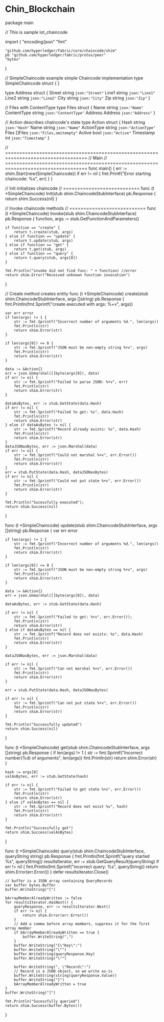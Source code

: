 # Chin_Blockchain

package main

// This is sample lot_chaincode

import (
	"encoding/json"
	"fmt"

	"github.com/hyperledger/fabric/core/chaincode/shim"
	pb "github.com/hyperledger/fabric/protos/peer"
	"bytes"
)

// SimpleChaincode example simple Chaincode implementation
type SimpleChaincode struct {
}

type Address struct {
	Street string `json:"Street"`
	Line1  string `json:"Line1"`
	Line2  string `json:"Line2"`
	City   string `json:"City"`
	Zip    string `json:"Zip"`
}

// Files with ContentType
type Files struct {
	Name        string `json:"Name"`
	ContentType string `json:"ContentType"`
	Address     Address `json:"Address"`
}

// Action describes chaincode's state
type Action struct {
	Hash       string  `json:"Hash"`
	Name       string  `json:"Name"`
	ActionType string  `json:"ActionType"`
	Files      []Files `json:"Files,omitempty"`
	Active     bool    `json:"Active"`
	Timestamp  int     `json:"Timestamp"`
}

// ===================================================================================
// Main
// ===================================================================================
func main() {
	err := shim.Start(new(SimpleChaincode))
	if err != nil {
		fmt.Printf("Error starting chaincode: %s", err)
	}
}

// Init initializes chaincode
// ===========================
func (t *SimpleChaincode) Init(stub shim.ChaincodeStubInterface) pb.Response {
	return shim.Success(nil)
}

// Invoke chaincode methods
// ===========================
func (t *SimpleChaincode) Invoke(stub shim.ChaincodeStubInterface) pb.Response {
	function, args := stub.GetFunctionAndParameters()

	if function == "create" {
		return t.create(stub, args)
	} else if function == "update" {
		return t.update(stub, args)
	} else if function == "get" {
		return t.get(stub, args)
	} else if function == "query" {
		return t.query(stub, args[0])
	}

	fmt.Println("invoke did not find func: " + function) //error
	return shim.Error("Received unknown function invocation")
}

// Create method creates entity
func (t *SimpleChaincode) create(stub shim.ChaincodeStubInterface, args []string) pb.Response {
	fmt.Println(fmt.Sprintf("create executed with args: %+v", args))

	var err error
	if len(args) != 1 {
		str := fmt.Sprintf("Incorrect number of arguments %d.", len(args))
		fmt.Println(str)
		return shim.Error(str)
	}

	if len(args[0]) <= 0 {
		str := fmt.Sprintf("JSON must be non-empty string %+v", args)
		fmt.Println(str)
		return shim.Error(str)
	}

	data := &Action{}
	err = json.Unmarshal([]byte(args[0]), data)
	if err != nil {
		str := fmt.Sprintf("Failed to parse JSON: %+v", err)
		fmt.Println(str)
		return shim.Error(str)
	}

	dataAsBytes, err := stub.GetState(data.Hash)
	if err != nil {
		str := fmt.Sprintf("Failed to get: %s", data.Hash)
		fmt.Println(str)
		return shim.Error(str)
	} else if dataAsBytes != nil {
		str := fmt.Sprintf("Record already exists: %s", data.Hash)
		fmt.Println(str)
		return shim.Error(str)
	}
	dataJSONasBytes, err := json.Marshal(data)
	if err != nil {
		str := fmt.Sprintf("Could not marshal %+v", err.Error())
		fmt.Println(str)
		return shim.Error(str)
	}
	err = stub.PutState(data.Hash, dataJSONasBytes)
	if err != nil {
		str := fmt.Sprintf("Could not put state %+v", err.Error())
		fmt.Println(str)
		return shim.Error(str)
	}

	fmt.Println("Sucessfully executed");
	return shim.Success(nil)
}

func (t *SimpleChaincode) update(stub shim.ChaincodeStubInterface, args []string) pb.Response {
	var err error

	if len(args) != 1 {
		str := fmt.Sprintf("Incorrect number of arguments %d.", len(args))
		fmt.Println(str)
		return shim.Error(str)
	}

	if len(args[0]) <= 0 {
		str := fmt.Sprintf("JSON must be non-empty string %+v", args)
		fmt.Println(str)
		return shim.Error(str)
	}

	data := &Action{}
	err = json.Unmarshal([]byte(args[0]), data)

	dataAsBytes, err := stub.GetState(data.Hash)

	if err != nil {
		str := fmt.Sprintf("Failed to get: %+v", err.Error());
		fmt.Println(str)
		return shim.Error(str)
	} else if dataAsBytes == nil {
		str := fmt.Sprintf("Record does not exists: %s", data.Hash)
		fmt.Println(str)
		return shim.Error(str)
	}

	dataJSONasBytes, err := json.Marshal(data)

	if err != nil {
		str := fmt.Sprintf("Can not marshal %+v", err.Error())
		fmt.Println(str)
		return shim.Error(str)
	}

	err = stub.PutState(data.Hash, dataJSONasBytes)

	if err != nil {
		str := fmt.Sprintf("Can not put state %+v", err.Error())
		fmt.Println(str)
		return shim.Error(str)
	}

	fmt.Println("Successfully updated")
	return shim.Success(nil)
}

func (t *SimpleChaincode) get(stub shim.ChaincodeStubInterface, args []string) pb.Response {
	if len(args) != 1 {
		str := fmt.Sprintf("Incorrect number(%d) of arguments", len(args))
		fmt.Println(str)
		return shim.Error(str)
	}

	hash := args[0]
	valAsBytes, err := stub.GetState(hash)

	if err != nil {
		str := fmt.Sprintf("Failed to get state %+v", err.Error())
		fmt.Println(str)
		return shim.Error(str)
	} else if valAsBytes == nil {
		str := fmt.Sprintf("Record does not exist %s", hash)
		fmt.Println(str)
		return shim.Error(str)
	}

	fmt.Println("Successfully got")
	return shim.Success(valAsBytes)
}

func (t *SimpleChaincode) query(stub shim.ChaincodeStubInterface, queryString string) pb.Response {
	fmt.Println(fmt.Sprintf("query started %s", queryString))
	resultsIterator, err := stub.GetQueryResult(queryString)
	if err != nil {
		fmt.Println(fmt.Sprintf("incorrect query: %s", queryString))
		return shim.Error(err.Error())
	}
	defer resultsIterator.Close()

	// buffer is a JSON array containing QueryRecords
	var buffer bytes.Buffer
	buffer.WriteString("[")

	bArrayMemberAlreadyWritten := false
	for resultsIterator.HasNext() {
		queryResponse, err := resultsIterator.Next()
		if err != nil {
			return shim.Error(err.Error())
		}
		// Add a comma before array members, suppress it for the first array member
		if bArrayMemberAlreadyWritten == true {
			buffer.WriteString(",")
		}
		buffer.WriteString("{\"Key\":")
		buffer.WriteString("\"")
		buffer.WriteString(queryResponse.Key)
		buffer.WriteString("\"")

		buffer.WriteString(", \"Record\":")
		// Record is a JSON object, so we write as-is
		buffer.WriteString(string(queryResponse.Value))
		buffer.WriteString("}")
		bArrayMemberAlreadyWritten = true
	}
	buffer.WriteString("]")

	fmt.Println("Sucessfully queried")
	return shim.Success(buffer.Bytes())
}

